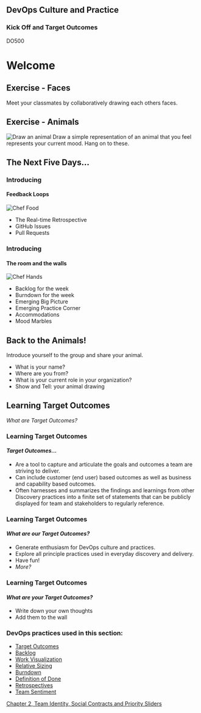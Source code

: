 <!-- .slide: data-background-image="images/RH_NewBrand_Background.png"  -->
## DevOps Culture and Practice <!-- {_class="course-title"} -->
### Kick Off and Target Outcomes <!-- {_class="title-color"} -->
DO500 <!-- {_class="title-color"} -->



<!-- .slide: data-background-image="images/chef-background.png" -->
# Welcome <!-- {_class="subtitle-text"} -->



## Exercise - Faces
Meet your classmates by collaboratively drawing each others faces.



## Exercise - Animals
![Draw an animal](images/animals.png)<!-- {_class="inline-image"} -->
Draw a simple representation of an animal that you feel represents your current mood. Hang on to these.



## The Next Five Days...



<!-- .slide: id="intro-devops" -->
### Introducing
#### Feedback Loops
![Chef Food](images/chef-food.png) <!-- {_class="inline-image"} -->
- The Real-time Retrospective
- GitHub Issues
- Pull Requests



### Introducing
#### The room and the walls
![Chef Hands](images/chef-hands.png) <!-- {_class="inline-image"} -->
- Backlog for the week
- Burndown for the week
- Emerging Big Picture
- Emerging Practice Corner
- Accommodations
- Mood Marbles



## Back to the Animals!
Introduce yourself to the group and share your animal.
- What is your name?
- Where are you from?
- What is your current role in your organization?
- Show and Tell: your animal drawing



<!--.slide: id="target-outcomes" -->
## Learning Target Outcomes
_What are Target Outcomes?_



### Learning Target Outcomes
#### _Target Outcomes..._
- Are a tool to capture and articulate the goals and outcomes a team are striving to deliver.
- Can include customer (end user) based outcomes as well as business and capability based outcomes.
- Often harnesses and summarizes the findings and learnings from other Discovery practices into a finite set of statements that can be publicly displayed for team and stakeholders to regularly reference.



### Learning Target Outcomes
#### _What are **our** Target Outcomes?_
- Generate enthusiasm for DevOps culture and practices.
- Explore all principle practices used in everyday discovery and delivery.
- Have fun!
- _More?_



### Learning Target Outcomes
#### _What are **your** Target Outcomes?_
- Write down your own thoughts
- Add them to the wall



<!-- .slide: data-background-image="images/chef-background.png" class="white-style" -->
### DevOps practices used in this section:
- [Target Outcomes](https://openpracticelibrary.com/practice/target-outcomes/)
- [Backlog](https://openpracticelibrary.com/practice/backlog-refinement/)
- [Work Visualization](https://openpracticelibrary.com/practice/visualisation-of-work/)
- [Relative Sizing](https://openpracticelibrary.com/practice/relative-estimation/)
- [Burndown](https://openpracticelibrary.com/practice/burndown/)
- [Definition of Done](https://www.scruminc.com/definition-of-done/)
- [Retrospectives](https://openpracticelibrary.com/practice/retrospectives/)
- [Team Sentiment](https://openpracticelibrary.com/practice/team-sentiment/)



<!-- .slide: data-background-image="css/images/RH_Chapter_Title_Background2.png" class="white-style" -->
[Chapter 2, Team Identity, Social Contracts and Priority Sliders](chapter02.html)
